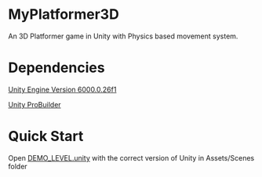 # MyPlatformer3D
 An 3D Platformer game in Unity with Physics based movement system.  

# Dependencies 
 [Unity Engine Version 6000.0.26f1](https://unity.com/releases/editor/whats-new/6000.0.26#installs)
 
 [Unity ProBuilder](https://docs.unity3d.com/Packages/com.unity.probuilder@6.0/manual/index.html)

 # Quick Start
 Open [DEMO_LEVEL.unity](Assets/Scenes/) with the correct version of Unity in Assets/Scenes folder
